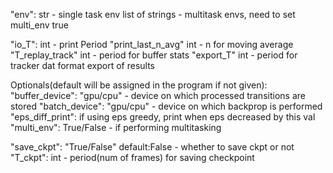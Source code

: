 "env": str - single task env
       list of strings - multitask envs, need to set multi_env true

"io_T": int - print Period
"print_last_n_avg" int - n for moving average
"T_replay_track" int - period for buffer stats 
"export_T" int - period for tracker dat format export of results



Optionals(default will be assigned in the program if not given):
"buffer_device": "gpu/cpu" - device on which processed transitions are stored
"batch_device": "gpu/cpu" - device on which backprop is performed
"eps_diff_print": if using eps greedy, print when eps decreased by this val
"multi_env": True/False - if performing multitasking

"save_ckpt": "True/False" default:False - whether to save ckpt or not
"T_ckpt": int - period(num of frames) for saving checkpoint







